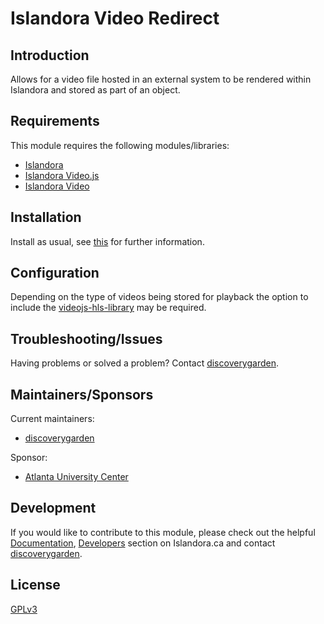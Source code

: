 # Islandora Video Redirect

## Introduction

Allows for a video file hosted in an external system to be rendered
within Islandora and stored as part of an object.

## Requirements

This module requires the following modules/libraries:

* [Islandora](https://github.com/islandora/islandora)
* [Islandora Video.js](https://github.com/islandora/islandora_videojs)
* [Islandora Video](https://github.com/islandora/islandora_solution_pack_video)

## Installation

Install as usual, see 
[this](https://drupal.org/documentation/install/modules-themes/modules-7) for 
further information.

## Configuration

Depending on the type of videos being stored for playback the option to include
the [videojs-hls-library](https://github.com/islandora/islandora_videojs#configuration)
may be required.

## Troubleshooting/Issues

Having problems or solved a problem? Contact 
[discoverygarden](http://support.discoverygarden.ca).

## Maintainers/Sponsors

Current maintainers:

* [discoverygarden](http://www.discoverygarden.ca)

Sponsor:

* [Atlanta University Center](https://aucenter.edu)

## Development

If you would like to contribute to this module, please check out the helpful
[Documentation](https://github.com/Islandora/islandora/wiki#wiki-documentation-for-developers),
[Developers](http://islandora.ca/developers) section on Islandora.ca and
contact [discoverygarden](http://support.discoverygarden.ca).

## License

[GPLv3](http://www.gnu.org/licenses/gpl-3.0.txt)
